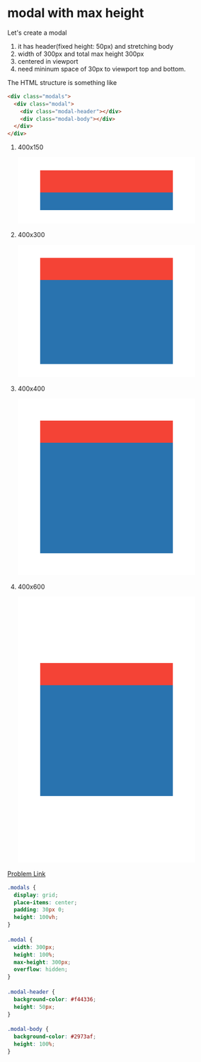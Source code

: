 # modal with max height

Let's create a modal

1. it has header(fixed height: 50px) and stretching body
2. width of 300px and total max height 300px
3. centered in viewport
4. need mininum space of 30px to viewport top and bottom.

The HTML structure is something like

```html
<div class="modals">
  <div class="modal">
    <div class="modal-header"></div>
    <div class="modal-body"></div>
  </div>
</div>
```

1. 400x150

   <img src="./assets/005-1.png" width="400">

2. 400x300

   <img src="./assets/005-2.png" width="400">

3. 400x400

   <img src="./assets/005-3.png" width="400">

4. 400x600

   <img src="./assets/005-4.png" width="400">

[Problem Link](https://bigfrontend.dev/css/modal-with-max-height)

```css
.modals {
  display: grid;
  place-items: center;
  padding: 30px 0;
  height: 100vh;
}

.modal {
  width: 300px;
  height: 100%;
  max-height: 300px;
  overflow: hidden;
}

.modal-header {
  background-color: #f44336;
  height: 50px;
}

.modal-body {
  background-color: #2973af;
  height: 100%;
}
```
